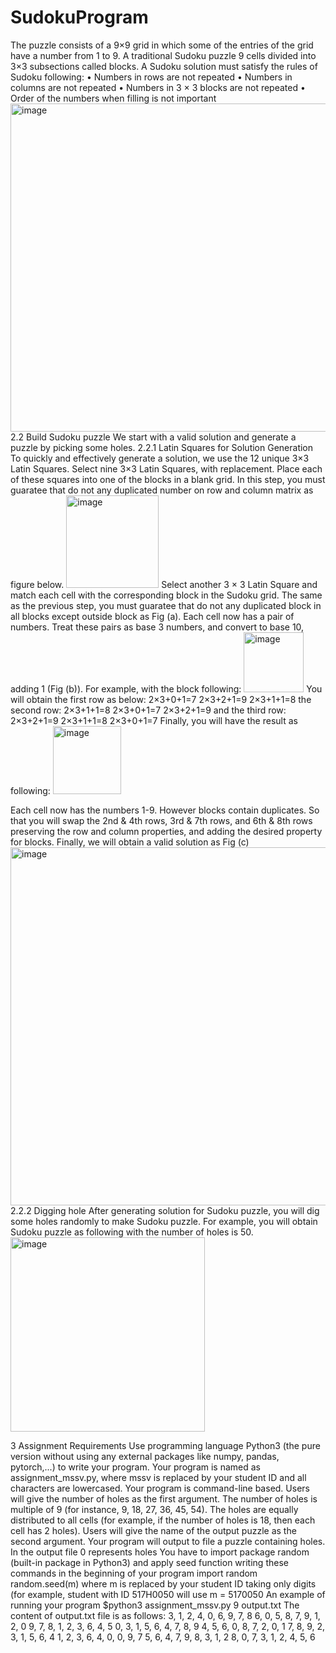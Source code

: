 # SudokuProgram
The puzzle consists of a 9×9 grid in which some of the entries of the grid have a number from 1
to 9. A traditional Sudoku puzzle 9 cells divided into 3×3 subsections called blocks. A Sudoku
solution must satisfy the rules of Sudoku following:
• Numbers in rows are not repeated
• Numbers in columns are not repeated
• Numbers in 3 × 3 blocks are not repeated
• Order of the numbers when filling is not important
<img width="525" alt="image" src="https://user-images.githubusercontent.com/39308662/177282935-54717e2a-296c-4dd2-bd25-971de927daad.png">
2.2 Build Sudoku puzzle
We start with a valid solution and generate a puzzle by picking some holes.
2.2.1 Latin Squares for Solution Generation
To quickly and effectively generate a solution, we use the 12 unique 3×3 Latin Squares.
Select nine 3×3 Latin Squares, with replacement.
Place each of these squares into one of the blocks in a blank grid. In this step, you must guaratee
that do not any duplicated number on row and column matrix as figure below.
<img width="148" alt="image" src="https://user-images.githubusercontent.com/39308662/177282989-2dae9376-3b10-4e25-8cfd-95a8078fca3d.png">
Select another 3 × 3 Latin Square and match each cell with the corresponding block in the Sudoku
grid. The same as the previous step, you must guaratee that do not any duplicated block in all
blocks except outside block as Fig (a).
Each cell now has a pair of numbers. Treat these pairs as base 3 numbers, and convert to base 10,
adding 1 (Fig (b)). For example, with the block following:
<img width="96" alt="image" src="https://user-images.githubusercontent.com/39308662/177283033-8ef1f4e5-3c76-4ece-a3c0-7dd15e6d6314.png">
You will obtain the first row as below:
2×3+0+1=7
2×3+2+1=9
2×3+1+1=8
the second row:
2×3+1+1=8
2×3+0+1=7
2×3+2+1=9
and the third row:
2×3+2+1=9
2×3+1+1=8
2×3+0+1=7
Finally, you will have the result as following:
<img width="109" alt="image" src="https://user-images.githubusercontent.com/39308662/177283120-d529cfda-b06a-4b02-9d21-194f03368ca0.png">

Each cell now has the numbers 1-9. However blocks contain duplicates. So that you will swap the
2nd & 4th rows, 3rd & 7th rows, and 6th & 8th rows preserving the row and column properties,
and adding the desired property for blocks. Finally, we will obtain a valid solution as Fig (c)
<img width="573" alt="image" src="https://user-images.githubusercontent.com/39308662/177283176-de59dd7f-5f17-4184-b09f-c7c4fc3557ea.png">
2.2.2 Digging hole
After generating solution for Sudoku puzzle, you will dig some holes randomly to make Sudoku
puzzle. For example, you will obtain Sudoku puzzle as following with the number of holes is 50.
<img width="311" alt="image" src="https://user-images.githubusercontent.com/39308662/177283357-9a63af5f-5d2b-4194-be59-3f7acff023ef.png">

3 Assignment Requirements
Use programming language Python3 (the pure version without using any external packages like
numpy, pandas, pytorch,...) to write your program. Your program is named as
assignment_mssv.py, where mssv is replaced by your student ID and all characters are lowercased.
Your program is command-line based.
Users will give the number of holes as the first argument. The number of holes is multiple of 9 (for
instance, 9, 18, 27, 36, 45, 54). The holes are equally distributed to all cells (for example, if the
number of holes is 18, then each cell has 2 holes). Users will give the name of the output puzzle
as the second argument.
Your program will output to file a puzzle containing holes. In the output file 0 represents holes
You have to import package random (built-in package in Python3) and apply seed function writing
these commands in the beginning of your program
import random
random.seed(m)
where m is replaced by your student ID taking only digits (for example, student with ID 517H0050
will use m = 5170050
An example of running your program
$python3 assignment_mssv.py 9 output.txt
The content of output.txt file is as follows:
3, 1, 2, 4, 0, 6, 9, 7, 8
6, 0, 5, 8, 7, 9, 1, 2, 0
9, 7, 8, 1, 2, 3, 6, 4, 5
0, 3, 1, 5, 6, 4, 7, 8, 9
4, 5, 6, 0, 8, 7, 2, 0, 1
7, 8, 9, 2, 3, 1, 5, 6, 4
1, 2, 3, 6, 4, 0, 0, 9, 7
5, 6, 4, 7, 9, 8, 3, 1, 2
8, 0, 7, 3, 1, 2, 4, 5, 6
